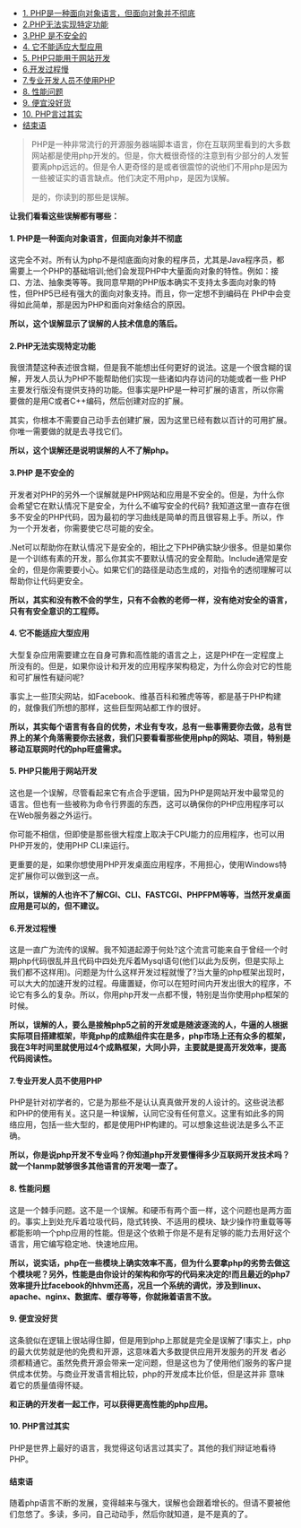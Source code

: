 
<!-- TOC -->

- [1. PHP是一种面向对象语言，但面向对象并不彻底](#1-php是一种面向对象语言但面向对象并不彻底)
- [2.PHP无法实现特定功能](#2php无法实现特定功能)
- [3.PHP 是不安全的](#3php-是不安全的)
- [4. 它不能适应大型应用](#4-它不能适应大型应用)
- [5. PHP只能用于网站开发](#5-php只能用于网站开发)
- [6.开发过程慢](#6开发过程慢)
- [7.专业开发人员不使用PHP](#7专业开发人员不使用php)
- [8. 性能问题](#8-性能问题)
- [9. 便宜没好货](#9-便宜没好货)
- [10. PHP言过其实](#10-php言过其实)
- [结束语](#结束语)

<!-- /TOC -->

> PHP是一种非常流行的开源服务器端脚本语言，你在互联网里看到的大多数网站都是使用php开发的。但是，你大概很奇怪的注意到有少部分的人发誓要离php远远的。但是令人更奇怪的是或者很震惊的说他们不用php是因为一些被证实的语言缺点。他们决定不用php，是因为误解。
> 
> 是的，你读到的那些是误解。


**让我们看看这些误解都有哪些：**

#### 1. PHP是一种面向对象语言，但面向对象并不彻底 ####

这完全不对。所有认为php不是彻底面向对象的程序员，尤其是Java程序员，都需要上一个PHP的基础培训;他们会发现PHP中大量面向对象的特性。例如：接口、方法、抽象类等等。我同意早期的PHP版本确实不支持太多面向对象的特性，但PHP5已经有强大的面向对象支持。而且，你一定想不到编码在 PHP中会变得如此简单，那是因为PHP和面向对象结合的原因。

**所以，这个误解显示了误解的人技术信息的落后。**

#### 2.PHP无法实现特定功能 ####

我很清楚这种表述很含糊，但是我不能想出任何更好的说法。这是一个很含糊的误解，开发人员认为PHP不能帮助他们实现一些诸如内存访问的功能或者一些 PHP主要发行版没有提供支持的功能。但事实是PHP是一种可扩展的语言，所以你需要做的是用C或者C++编码，然后创建对应的扩展。

其实，你根本不需要自己动手去创建扩展，因为这里已经有数以百计的可用扩展。你唯一需要做的就是去寻找它们。

**所以，这个误解还是说明误解的人不了解php。**

#### 3.PHP 是不安全的 ####

开发者对PHP的另外一个误解就是PHP网站和应用是不安全的。但是，为什么你会希望它在默认情况下是安全，为什么不编写安全的代码? 我知道这里一直存在很多不安全的PHP代码，因为最初的学习曲线是简单的而且很容易上手。所以，作为一个开发者，你需要使它尽可能的安全。

.Net可以帮助你在默认情况下是安全的，相比之下PHP确实缺少很多。但是如果你是一个训练有素的开发，那么你其实不要默认情况的安全帮助。Include通常是安全的，但是你需要要小心。如果它们的路径是动态生成的，对指令的透彻理解可以帮助你让代码更安全。

**所以，其实和没有教不会的学生，只有不会教的老师一样，没有绝对安全的语言，只有有安全意识的工程师。**

#### 4. 它不能适应大型应用 ####

大型复杂应用需要建立在自身可靠和高性能的语言之上，这是PHP在一定程度上所没有的。但是，如果你设计和开发的应用程序架构稳定，为什么你会对它的性能和可扩展性有疑问呢?

事实上一些顶尖网站，如Facebook、维基百科和雅虎等等，都是基于PHP构建的，就像我们所想的那样，这些巨型网站都工作的很好。

**所以，其实每个语言有各自的优势，术业有专攻，总有一些事需要你去做，总有世界上的某个角落需要你去拯救，我们只要看看那些使用php的网站、项目，特别是移动互联网时代的php旺盛需求。**

#### 5. PHP只能用于网站开发 ####

这也是一个误解，尽管看起来它有点合乎逻辑，因为PHP是网站开发中最常见的语言。但也有一些被称为命令行界面的东西，这可以确保你的PHP应用程序可以在Web服务器之外运行。

你可能不相信，但即使是那些很大程度上取决于CPU能力的应用程序，也可以用PHP开发的，使用PHP CLI来运行。

更重要的是，如果你想使用PHP开发桌面应用程序，不用担心，使用Windows特定扩展你可以做到这一点。

**所以，误解的人也许不了解CGI、CLI、FASTCGI、PHPFPM等等，当然开发桌面应用是可以的，但不建议。**

#### 6.开发过程慢 ####

这是一直广为流传的误解。我不知道起源于何处?这个流言可能来自于曾经一个时期php代码很乱并且代码中四处充斥着Mysql语句(他们以此为反例，但是实际上我们都不这样用)。问题是为什么这样开发过程就慢了?当大量的php框架出现时，可以大大的加速开发的过程。毋庸置疑，你可以在短时间内开发出很大的程序，不论它有多么的复杂。所以，你用php开发一点都不慢，特别是当你使用php框架的时候。

**所以，误解的人，要么是接触php5之前的开发或是随波逐流的人，牛逼的人根据实际项目搭建框架，毕竟php的成熟组件实在是多，php市场上还有众多的框架，我在3年时间里就使用过4个成熟框架，大同小异，主要就是提高开发效率，提高代码阅读性。**

#### 7.专业开发人员不使用PHP ####

PHP是针对初学者的，它是为那些不是认认真真做开发的人设计的。这些说法都和PHP的使用有关。这只是一种误解，认同它没有任何意义。这里有如此多的网络应用，包括一些大型的，都是使用PHP构建的。可以想象这些说法是多么不正确。

**所以，你是说php开发不专业吗？你知道php开发要懂得多少互联网开发技术吗？就一个lanmp就够很多其他语言的开发喝一壶了。**

#### 8. 性能问题 ####

这是一个棘手问题。这不是一个误解。和硬币有两个面一样，这个问题也是两方面的。事实上到处充斥着垃圾代码，隐式转换、不适用的模块、缺少操作符重载等等都能影响一个php应用的性能。但是这个依赖于你是不是有足够的能力去用好这个语言，用它编写稳定地、快速地应用。

**所以，说实话，php在一些模块上确实效率不高，但为什么要拿php的劣势去做这个模块呢？另外，性能是由你设计的架构和你写的代码来决定的!而且最近的php7效率提升比facebook的hhvm还高，况且一个系统的调优，涉及到linux、apache、nginx、数据库、缓存等等，你就揪着语言不放。**

#### 9. 便宜没好货 ####

这条貌似在逻辑上很站得住脚，但是用到php上那就是完全是误解了!事实上，php的最大优势就是他的免费和开源，这意味着大多数提供应用开发服务的开发 者必须都精通它。虽然免费开源会带来一定问题，但是这也为了使用他们服务的客户提供成本优势。与商业开发语言相比较，php的开发成本比价低，但是这并非 意味着它的质量值得怀疑。

**和正确的开发者一起工作，可以获得更高性能的php应用。**

#### 10. PHP言过其实 ####

PHP是世界上最好的语言，我觉得这句话言过其实了。其他的我们辩证地看待PHP。

#### 结束语 ####

随着php语言不断的发展，变得越来与强大，误解也会跟着增长的。但请不要被他们忽悠了。多读，多问，自己动动手，然后你就知道，是不是真的了。